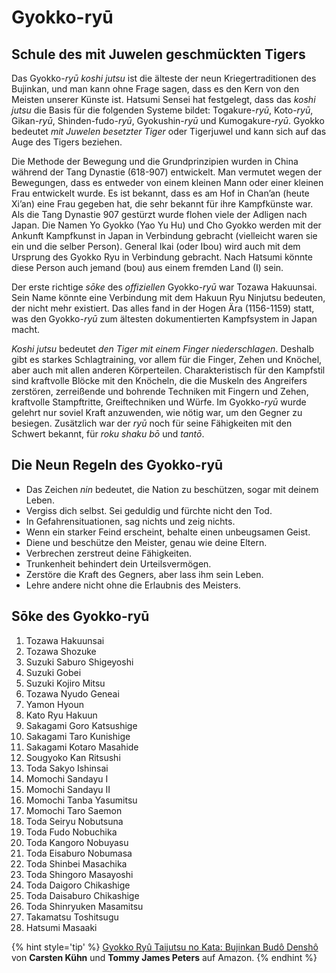 # Gyokko-ryū



## Schule des mit Juwelen geschmückten Tigers

Das Gyokko-*ryū* *koshi jutsu* ist die älteste der neun Kriegertraditionen des Bujinkan, und man kann ohne Frage sagen, dass es den Kern von den Meisten unserer Künste ist. Hatsumi Sensei hat festgelegt, dass das *koshi jutsu* die Basis für die folgenden Systeme bildet: Togakure-*ryū*, Koto-*ryū*, Gikan-*ryū*, Shinden-fudo-*ryū*, Gyokushin-*ryū* und Kumogakure-*ryū*. Gyokko bedeutet *mit Juwelen besetzter Tiger* oder Tigerjuwel und kann sich auf das Auge des Tigers beziehen.

Die Methode der Bewegung und die Grundprinzipien wurden in China während der Tang Dynastie (618-907) entwickelt. Man vermutet wegen der Bewegungen, dass es entweder von einem kleinen Mann oder einer kleinen Frau entwickelt wurde. Es ist bekannt, dass es am Hof in Chan’an (heute Xi’an) eine Frau gegeben hat, die sehr bekannt für ihre Kampfkünste war. Als die Tang Dynastie 907 gestürzt wurde flohen viele der Adligen nach Japan. Die Namen Yo Gyokko (Yao Yu Hu) und Cho Gyokko werden mit der Ankunft Kampfkunst in Japan in Verbindung gebracht (vielleicht waren sie ein und die selber Person). General Ikai (oder Ibou) wird auch mit dem Ursprung des Gyokko Ryu in Verbindung gebracht. Nach Hatsumi könnte diese Person auch jemand (bou) aus einem fremden Land (I) sein.

Der erste richtige *sōke* des *offiziellen* Gyokko-*ryū* war Tozawa Hakuunsai. Sein Name könnte eine Verbindung mit dem Hakuun Ryu Ninjutsu bedeuten, der nicht mehr existiert. Das alles fand in der Hogen Ära (1156-1159) statt, was den Gyokko-*ryū* zum ältesten dokumentierten Kampfsystem in Japan macht.

*Koshi jutsu* bedeutet *den Tiger mit einem Finger niederschlagen*. Deshalb gibt es starkes Schlagtraining, vor allem für die Finger, Zehen und Knöchel, aber auch mit allen anderen Körperteilen. Charakteristisch für den Kampfstil sind kraftvolle Blöcke mit den Knöcheln, die die Muskeln des Angreifers zerstören, zerreißende und bohrende Techniken mit Fingern und Zehen, kraftvolle Stampftritte, Greiftechniken und Würfe. Im Gyokko-*ryū* wurde gelehrt nur soviel Kraft anzuwenden, wie nötig war, um den Gegner zu besiegen. Zusätzlich war der *ryū* noch für seine Fähigkeiten mit den Schwert bekannt, für *roku shaku bō* und *tantō*.

## Die Neun Regeln des Gyokko-ryū

- Das Zeichen *nin* bedeutet, die Nation zu beschützen, sogar mit deinem Leben.
- Vergiss dich selbst. Sei geduldig und fürchte nicht den Tod.
- In Gefahrensituationen, sag nichts und zeig nichts.
- Wenn ein starker Feind erscheint, behalte einen unbeugsamen Geist.
- Diene und beschütze den Meister, genau wie deine Eltern.
- Verbrechen zerstreut deine Fähigkeiten.
- Trunkenheit behindert dein Urteilsvermögen.
- Zerstöre die Kraft des Gegners, aber lass ihm sein Leben.
- Lehre andere nicht ohne die Erlaubnis des Meisters.


## Sōke des Gyokko-ryū

1. Tozawa Hakuunsai
2. Tozawa Shozuke
3. Suzuki Saburo Shigeyoshi
4. Suzuki Gobei
5. Suzuki Kojiro Mitsu
6. Tozawa Nyudo Geneai
7. Yamon Hyoun
8. Kato Ryu Hakuun
9. Sakagami Goro Katsushige
10. Sakagami Taro Kunishige
11. Sakagami Kotaro Masahide
12. Sougyoko Kan Ritsushi
13. Toda Sakyo Ishinsai
14. Momochi Sandayu I
15. Momochi Sandayu II
16. Momochi Tanba Yasumitsu
17. Momochi Taro Saemon
18. Toda Seiryu Nobutsuna
19. Toda Fudo Nobuchika
20. Toda Kangoro Nobuyasu
21. Toda Eisaburo Nobumasa
22. Toda Shinbei Masachika
23. Toda Shingoro Masayoshi
24. Toda Daigoro Chikashige
25. Toda Daisaburo Chikashige
26. Toda Shinryuken Masamitsu
27. Takamatsu Toshitsugu
28. Hatsumi Masaaki

{% hint style='tip' %}
[Gyokko Ryû Taijutsu no Kata: Bujinkan Budô Denshô](https://www.amazon.de/gp/product/392486215X?ie=UTF8&tag=kogakurede-21&linkCode=as2&camp=1638&creative=6742&creativeASIN=392486215X) von **Carsten Kühn** und **Tommy James Peters** auf Amazon.
{% endhint %}
